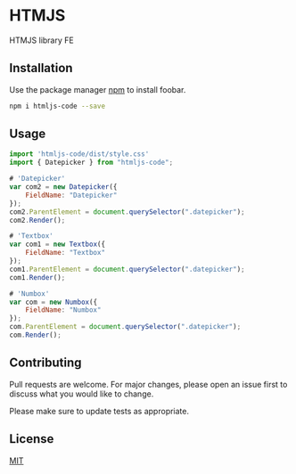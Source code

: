 # HTMJS

HTMJS library FE

## Installation

Use the package manager [npm](https://www.npmjs.com/package/htmljs-code) to install foobar.

```bash
npm i htmljs-code --save
```

## Usage

```javascript
import 'htmljs-code/dist/style.css'
import { Datepicker } from "htmljs-code";

# 'Datepicker'
var com2 = new Datepicker({
    FieldName: "Datepicker"
});
com2.ParentElement = document.querySelector(".datepicker");
com2.Render();

# 'Textbox'
var com1 = new Textbox({
    FieldName: "Textbox"
});
com1.ParentElement = document.querySelector(".datepicker");
com1.Render();

# 'Numbox'
var com = new Numbox({
    FieldName: "Numbox"
});
com.ParentElement = document.querySelector(".datepicker");
com.Render();
```

## Contributing

Pull requests are welcome. For major changes, please open an issue first
to discuss what you would like to change.

Please make sure to update tests as appropriate.

## License

[MIT](https://choosealicense.com/licenses/mit/)